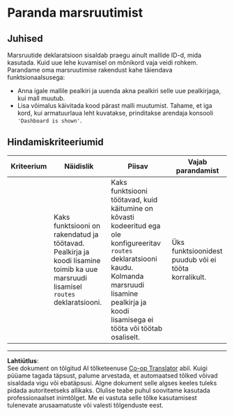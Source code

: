 <!--
CO_OP_TRANSLATOR_METADATA:
{
  "original_hash": "8223e429218befa731dd5bfd22299520",
  "translation_date": "2025-10-11T12:06:14+00:00",
  "source_file": "7-bank-project/1-template-route/assignment.md",
  "language_code": "et"
}
-->
# Paranda marsruutimist

## Juhised

Marsruutide deklaratsioon sisaldab praegu ainult mallide ID-d, mida kasutada. Kuid uue lehe kuvamisel on mõnikord vaja veidi rohkem. Parandame oma marsruutimise rakendust kahe täiendava funktsionaalsusega:

- Anna igale mallile pealkiri ja uuenda akna pealkiri selle uue pealkirjaga, kui mall muutub.
- Lisa võimalus käivitada kood pärast malli muutumist. Tahame, et iga kord, kui armatuurlaua leht kuvatakse, prinditakse arendaja konsooli `'Dashboard is shown'`.

## Hindamiskriteeriumid

| Kriteerium | Näidislik                                                                                                                          | Piisav                                                                                                                                                                                  | Vajab parandamist                                       |
| ---------- | ---------------------------------------------------------------------------------------------------------------------------------- | --------------------------------------------------------------------------------------------------------------------------------------------------------------------------------------- | ------------------------------------------------------- |
|            | Kaks funktsiooni on rakendatud ja töötavad. Pealkirja ja koodi lisamine toimib ka uue marsruudi lisamisel `routes` deklaratsiooni. | Kaks funktsiooni töötavad, kuid käitumine on kõvasti kodeeritud ega ole konfigureeritav `routes` deklaratsiooni kaudu. Kolmanda marsruudi lisamine pealkirja ja koodi lisamisega ei tööta või töötab osaliselt. | Üks funktsioonidest puudub või ei tööta korralikult.   |

---

**Lahtiütlus**:  
See dokument on tõlgitud AI tõlketeenuse [Co-op Translator](https://github.com/Azure/co-op-translator) abil. Kuigi püüame tagada täpsust, palume arvestada, et automaatsed tõlked võivad sisaldada vigu või ebatäpsusi. Algne dokument selle algses keeles tuleks pidada autoriteetseks allikaks. Olulise teabe puhul soovitame kasutada professionaalset inimtõlget. Me ei vastuta selle tõlke kasutamisest tulenevate arusaamatuste või valesti tõlgenduste eest.